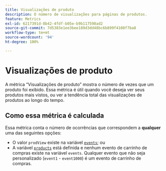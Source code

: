 ```yaml
---
title: Visualizações de produto
description: O número de visualizações para páginas de produtos.
feature: Metrics
exl-id: 6217391d-8b42-4fdf-b05e-b9b117598ad2
source-git-commit: 7d5383e1ee3bee189d3dd48bc6b899f4108f7ba8
workflow-type: tm+mt
source-wordcount: '94'
ht-degree: 100%

---
```


# Visualizações de produto

A métrica “Visualizações de produto” mostra o número de vezes que um produto foi exibido. Essa métrica é útil quando você deseja ver seus produtos mais vistos, ou ver a tendência total das visualizações de produtos ao longo do tempo.

## Como essa métrica é calculada

Essa métrica conta o número de ocorrências que correspondem a **qualquer** uma das seguintes opções:

* O valor `prodView` existe na variável [`events`](/help/implement/vars/page-vars/events/events-overview.md); ou
* A variável [`products`](/help/implement/vars/page-vars/products.md) está definida e nenhum evento de carrinho de compras existe na variável `events`. Qualquer evento que não seja personalizado (`event1` - `event1000`) é um evento de carrinho de compras.
